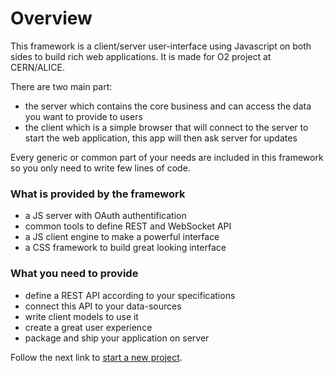 # Overview

This framework is a client/server user-interface using Javascript on both sides to build rich web applications. It is made for O2 project at CERN/ALICE.

There are two main part:
- the server which contains the core business and can access the data you want to provide to users
- the client which is a simple browser that will connect to the server to start the web application, this app will then ask server for updates

Every generic or common part of your needs are included in this framework so you only need to write few lines of code.

### What is provided by the framework

- a JS server with OAuth authentification
- common tools to define REST and WebSocket API
- a JS client engine to make a powerful interface
- a CSS framework to build great looking interface

### What you need to provide

- define a REST API according to your specifications
- connect this API to your data-sources
- write client models to use it
- create a great user experience
- package and ship your application on server

Follow the next link to [start a new project](../skeleton/README.md).
